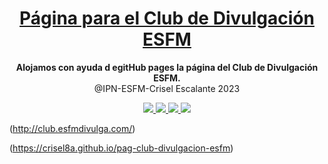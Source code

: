 
<h1 align="center">
  <a href="#">
    Página para el Club de Divulgación ESFM 
  </a>
</h1>

<p align="center">
  <strong>Alojamos con ayuda d egitHub pages la página del Club de Divulgación ESFM.</strong><br>
  @IPN-ESFM-Crisel Escalante 2023
</p>

<p align="center">
    <a href="#">
        <img src="https://img.shields.io/badge/html5-%23E34F26.svg?style=for-the-badge&logo=html5&logoColor=white" />
    </a>
  <a href="#">
        <img src="https://img.shields.io/badge/tailwindcss-%2338B2AC.svg?style=for-the-badge&logo=tailwind-css&logoColor=white" />
    </a>
  <a href="#">
        <img src="https://img.shields.io/badge/Visual%20Studio%20Code-0078d7.svg?style=for-the-badge&logo=visual-studio-code&logoColor=white" />
    </a>
  <a href="#">
        <img src="https://img.shields.io/badge/github%20pages-121013?style=for-the-badge&logo=github&logoColor=whit](https://img.shields.io/badge/github%20pages-121013?style=for-the-badge&logo=github&logoColor=white" />
    </a>
 
</p>

(http://club.esfmdivulga.com/)

(https://crisel8a.github.io/pag-club-divulgacion-esfm)
